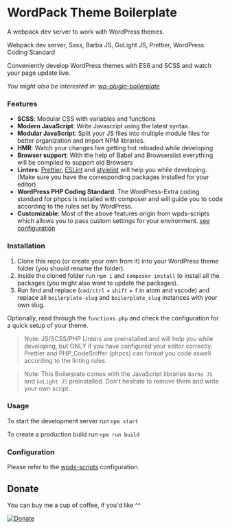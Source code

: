# WordPack Theme Boilerplate

A webpack dev server to work with WordPress themes.

Webpack dev server, Sass, Barba JS, GoLight JS, Prettier, WordPress Coding Standard

Conveniently develop WordPress themes with ES6 and SCSS and watch your page update live.

_You might also be interested in: [wp-plugin-boilerplate](https://github.com/josias-r/wp-plugin-boilerplate)_

### Features

- **SCSS**: Modular CSS with variables and functions
- **Modern JavaScript**: Write Javascript using the latest syntax.
- **Modular JavaScript**: Split your JS files into multiple module files for better organization and import NPM libraries.
- **HMR**: Watch your changes live getting hot reloaded while developing
- **Browser support**: With the help of Babel and Browserslist everything will be compiled to support old Browsers
- **Linters**: [Prettier](https://prettier.io/), [ESLint](https://eslint.org/) and [stylelint](https://stylelint.io/) will help you while developing. (Make sure you have the corresponding packages installed for your editor)
- **WordPress PHP Coding Standard**: The WordPress-Extra coding standard for phpcs is installed with composer and will guide you to code according to the rules set by WordPress.
- **Customizable**: Most of the above features origin from wpds-scripts which allows you to pass custom settings for your environment. [see configuration](https://github.com/josias-r/wpds-scripts#config-file-configuration)

### Installation

1. Clone this repo (or create your own from it) into your WordPress theme folder (you should rename the folder).
2. Inside the cloned folder run `npm i` and `composer install` to install all the packages (you might also want to update the packages).
3. Run find and replace (`cmd/ctrl` + `shift` + `f` in atom and vscode) and replace all `boilerplate-slug` and `boilerplate_slug` instances with your own slug.

Optionally, read through the `functions.php` and check the configuration for a quick setup of your theme.

> Note: JS/SCSS/PHP Linters are preinstalled and will help you while developing, but ONLY if you have configured your editor correctly. Prettier and PHP_CodeSniffer (phpcs) can format you code aswell according to the linting rules.

> Note: This Boilerplate comes with the JavaScript libraries `Barba JS` and `GoLight JS` preinstalled. Don't hesitate to remove them and write your own script.

### Usage

To start the development server run `npm start`

To create a production build run `npm run build`

### Configuration

Please refer to the [wpds-scripts](https://github.com/josias-r/wpds-scripts/blob/master/README.md#cli-configuration) configuration.

## Donate

You can buy me a cup of coffee, if you'd like ^^

[![Donate](https://www.paypalobjects.com/en_US/CH/i/btn/btn_donateCC_LG.gif)](https://www.paypal.com/cgi-bin/webscr?cmd=_s-xclick&hosted_button_id=AXJFXBX8XLYXQ&source=url)

